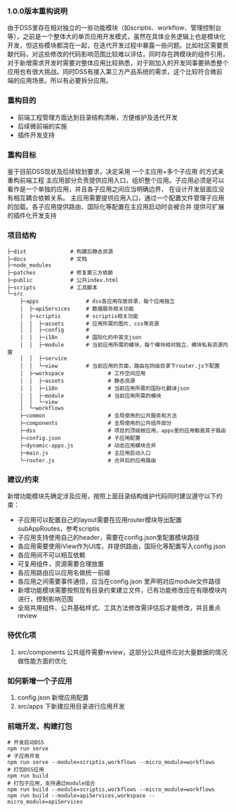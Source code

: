 ### 1.0.0版本重构说明

由于DSS里存在相对独立的一些功能模块（如scriptis、workflow、管理控制台等），之前是一个整体大的单页应用开发模式，虽然在具体业务逻辑上也是模块化开发，但这些模块都混在一起，在迭代开发过程中暴露一些问题。比如社区需要贡献代码，对这些修改的代码影响范围比较难以评估，同时存在跨模块的组件引用，对于新增需求开发时需要对整体应用比较熟悉，对于刚加入的开发同事要熟悉整个应用也有很大挑战。同时DSS有接入第三方产品系统的需求，这个比较符合微前端的应用场景。所以有必要拆分应用。

### 重构目的

- 前端工程管理方面达到目录结构清晰，方便维护及迭代开发
- 后续微前端的实施
- 插件开发支持

### 重构目标

鉴于目前DSS现状及后续规划要求，决定采用 一个主应用+多个子应用 的方式来重构前端工程
主应用部分负责提供应用入口，组织整个应用。子应用必须是可以看作是一个单独的应用，并且各子应用之间应当明确边界，
在设计开发层面应没有相互耦合依赖关系。
主应用需要提供应用入口，通过一个配置文件管理子应用的加载。各子应用提供路由、国际化等配置在主应用启动时会被合并
提供可扩展的插件化开发支持

### 项目结构

```
├─dist              # 构建后静态资源
├─docs              # 文档
├─node_modules
├─patches           # 修复第三方依赖
├─public            # 公共index.html
├─scripts           # 工具脚本
└─src
    ├─apps               # dss各应用存放目录，每个应用独立
    │  ├─apiServices     # 数据服务相关功能
    │  ├─scriptis        # scriptis相关功能
    │  │  ├─assets       # 应用所需的图片、css等资源
    │  │  ├─config       #
    │  │  ├─i18n         # 国际化的中英文json
    │  │  ├─module       # 当前应用所需的模块，每个模块相对独立，模块私有资源内置
    │  │  ├─service
    │  │  └─view         # 当前应用的页面，路由在同级目录下router.js下配置
    │  ├─workspace              # 工作空间应用
    │  │  ├─assets              # 静态资源
    │  │  ├─i18n                # 当前应用所需的国际化翻译json
    │  │  ├─module              # 当前应用所需的模块
    │  │  └─view
    │  └─workflows
    ├─common                    # 全局使用的公共服务和方法
    ├─components                # 全局使用的公共组件部分
    ├─dss                       # 项目的顶级根应用，apps里的应用都是其子路由
    ├─config.json               # 子应用配置
    ├─dynamic-apps.js           # 动态应用模块合并
    ├─main.js                   # 主应用启动入口
    └─router.js                 # 合并后的应用路由
```

### 建议/约束

新增功能模块先确定涉及应用，按照上面目录结构维护代码同时建议遵守以下约束：

- 子应用可以配置自己的layout需要在应用router模块导出配置subAppRoutes，参考scriptis
- 子应用支持使用自己的header，需要在config.json里配置模块路径
- 各应用需要使用iView作为UI库，并提供路由，国际化等配置写入config.json
- 各应用间不可以相互依赖
- 可复用组件，资源需要合理放置
- 各应用路由应以应用名做统一前缀
- 各应用之间需要事件通信，应当在config.json 里声明对应module文件路径
- 新增功能模块需要按照现有目录约束建立文件，已有功能修改应在有限模块内进行，控制影响范围
- 全局共用组件、公共基础样式、工具方法修改需评估后才能修改，并且重点review

### 待优化项

1. src/components 公共组件需要review，这部分公共组件应对大量数据的情况做性能方面的优化

### 如何新增一个子应用

1. config.json 新增应用配置
2. src/apps 下新建应用目录进行应用开发


### 前端开发、构建打包

```
# 开发启动DSS
npm run serve
# 子应用开发
npm run serve --module=scriptis,workflows --micro_module=workflows
# 打包DSS应用
npm run build
# 打包子应用，支持通过module组合
npm run build --module=scriptis,workflows --micro_module=workflows
npm run build --module=apiServices,workspace --micro_module=apiServices
```